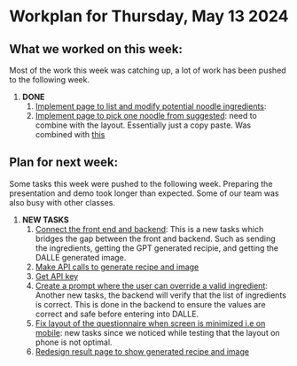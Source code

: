 # Workplan for Thursday, May 13 2024

## What we worked on this week:
Most of the work this week was catching up, a lot of work has been pushed to the following week.

1. **DONE**
    1. [Implement page to list and modify potential noodle ingredients](https://github.com/tranjack288/CSE-112-Project/issues/6):
    2. [Implement page to pick one noodle from suggested](https://github.com/tranjack288/CSE-112-Project/issues/25): need to combine with the layout. Essentially just a copy paste. Was combined with [this](https://github.com/tranjack288/CSE-112-Project/issues/6)

## Plan for next week:

Some tasks this week were pushed to the following week. Preparing the presentation and demo took longer than expected. Some of our team was also busy with other classes.

1. **NEW TASKS**  
    1. [Connect the front end and backend](https://github.com/tranjack288/CSE-112-Project/issues/30): This is a new tasks which bridges the gap between the front and backend. Such as sending the ingredients, getting the GPT generated recipie, and getting the DALLE generated image.
    2. [Make API calls to generate recipe and image](https://github.com/users/tranjack288/projects/2/views/1?pane=issue&itemId=62558370)
    3. [Get API key](https://github.com/tranjack288/CSE-112-Project/issues/13)
    4. [Create a prompt where the user can override a valid ingredient](https://github.com/tranjack288/CSE-112-Project/issues/20): Another new tasks, the backend will verify that the list of ingredients is correct. This is done in the backend to ensure the values are correct and safe before entering into DALLE.
    5. [Fix layout of the questionnaire when screen is minimized i.e on mobile](https://github.com/tranjack288/CSE-112-Project/issues/26): new tasks since we noticed while testing that the layout on phone is not optimal.
    6. [Redesign result page to show generated recipe and image](https://github.com/tranjack288/CSE-112-Project/issues/7)

